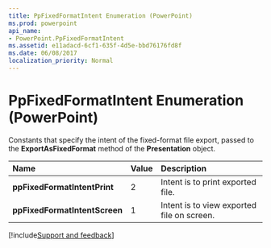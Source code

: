 ```yaml
---
title: PpFixedFormatIntent Enumeration (PowerPoint)
ms.prod: powerpoint
api_name:
- PowerPoint.PpFixedFormatIntent
ms.assetid: e11adacd-6cf1-635f-4d5e-bbd76176fd8f
ms.date: 06/08/2017
localization_priority: Normal
---
```



# PpFixedFormatIntent Enumeration (PowerPoint)

Constants that specify the intent of the fixed-format file export, passed to the  **ExportAsFixedFormat** method of the **Presentation** object.



|Name|Value|Description|
|:-----|:-----|:-----|
|**ppFixedFormatIntentPrint**|2|Intent is to print exported file.|
|**ppFixedFormatIntentScreen**|1|Intent is to view exported file on screen.|

[!include[Support and feedback](~/includes/feedback-boilerplate.md)]